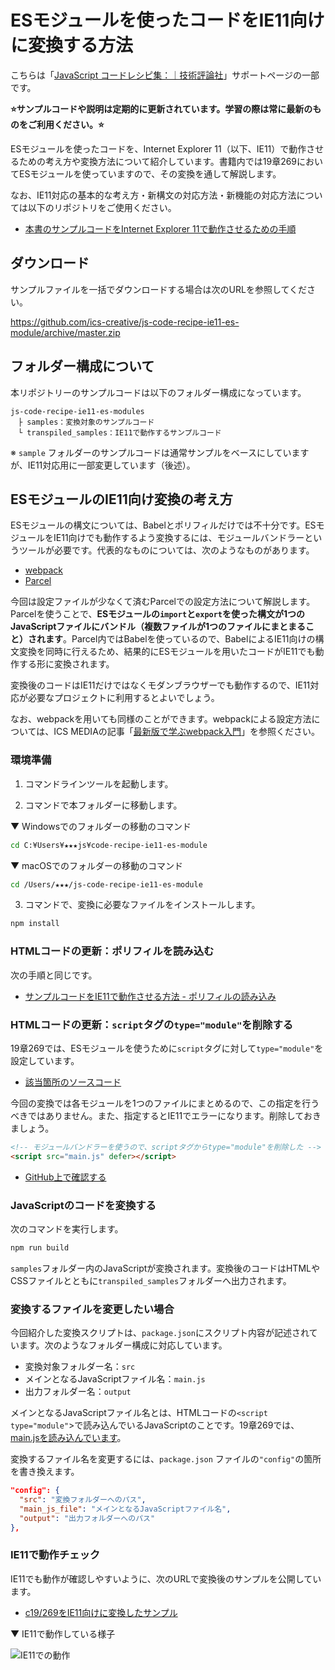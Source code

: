 # ESモジュールを使ったコードをIE11向けに変換する方法
こちらは「[JavaScript コードレシピ集：｜技術評論社](https://gihyo.jp/book/2019/978-4-297-10368-2/support)」サポートページの一部です。

**⭐サンプルコードや説明は定期的に更新されています。学習の際は常に最新のものをご利用ください。⭐**

ESモジュールを使ったコードを、Internet Explorer 11（以下、IE11）で動作させるための考え方や変換方法について紹介しています。書籍内では19章269においてESモジュールを使っていますので、その変換を通して解説します。

なお、IE11対応の基本的な考え方・新構文の対応方法・新機能の対応方法については以下のリポジトリをご使用ください。

- [本書のサンプルコードをInternet Explorer 11で動作させるための手順](https://github.com/ics-creative/js-code-recipe-ie11)

## ダウンロード
サンプルファイルを一括でダウンロードする場合は次のURLを参照してください。

https://github.com/ics-creative/js-code-recipe-ie11-es-module/archive/master.zip

## フォルダー構成について

本リポジトリーのサンプルコードは以下のフォルダー構成になっています。

```
js-code-recipe-ie11-es-modules
　├ samples：変換対象のサンプルコード
　└ transpiled_samples：IE11で動作するサンプルコード
```

※ `sample` フォルダーのサンプルコードは通常サンプルをベースにしていますが、IE11対応用に一部変更しています（後述）。

## ESモジュールのIE11向け変換の考え方

ESモジュールの構文については、Babelとポリフィルだけでは不十分です。ESモジュールをIE11向けでも動作するよう変換するには、モジュールバンドラーというツールが必要です。代表的なものについては、次のようなものがあります。

- [webpack](https://ics.media/entry/12140)
- [Parcel](https://parceljs.org/)

今回は設定ファイルが少なくて済むParcelでの設定方法について解説します。Parcelを使うことで、**ESモジュールの`import`と`export`を使った構文が1つのJavaScriptファイルにバンドル（複数ファイルが1つのファイルにまとまること）されます**。Parcel内ではBabelを使っているので、BabelによるIE11向けの構文変換を同時に行えるため、結果的にESモジュールを用いたコードがIE11でも動作する形に変換されます。

変換後のコードはIE11だけではなくモダンブラウザーでも動作するので、IE11対応が必要なプロジェクトに利用するとよいでしょう。

なお、webpackを用いても同様のことができます。webpackによる設定方法については、ICS MEDIAの記事「[最新版で学ぶwebpack入門](https://ics.media/entry/12140)」を参照ください。

### 環境準備
1. コマンドラインツールを起動します。

2. コマンドで本フォルダーに移動します。

▼ Windowsでのフォルダーの移動のコマンド

```bash
cd C:¥Users¥★★★js¥code-recipe-ie11-es-module
```

▼ macOSでのフォルダーの移動のコマンド

```bash
cd /Users/★★★/js-code-recipe-ie11-es-module
```

3. コマンドで、変換に必要なファイルをインストールします。

```bash
npm install
```

### HTMLコードの更新：ポリフィルを読み込む

次の手順と同じです。

- [サンプルコードをIE11で動作させる方法 - ポリフィルの読み込み](https://github.com/ics-creative/js-code-recipe-ie11#html%E3%82%B3%E3%83%BC%E3%83%89%E3%81%A7%E3%83%9D%E3%83%AA%E3%83%95%E3%82%A3%E3%83%AB%E3%82%92%E8%AA%AD%E3%81%BF%E8%BE%BC%E3%82%80)

### HTMLコードの更新：`script`タグの`type="module"`を削除する
19章269では、ESモジュールを使うために`script`タグに対して`type="module"`を設定しています。

- [該当箇所のソースコード](https://github.com/ics-creative/js-code-recipe/blob/master/samples/c19/269/index.html#L8)

今回の変換では各モジュールを1つのファイルにまとめるので、この指定を行うべきではありません。また、指定するとIE11でエラーになります。削除しておきましょう。

```html
<!-- モジュールバンドラーを使うので、scriptタグからtype="module"を削除した -->
<script src="main.js" defer></script>
```

- [GitHub上で確認する](https://github.com/ics-creative/js-code-recipe-ie11-es-module/blob/master/samples/c19/269/index.html#L8-L9)

### JavaScriptのコードを変換する

次のコマンドを実行します。

```bash
npm run build
```

`samples`フォルダー内のJavaScriptが変換されます。変換後のコードはHTMLやCSSファイルとともに`transpiled_samples`フォルダーへ出力されます。

### 変換するファイルを変更したい場合

今回紹介した変換スクリプトは、`package.json`にスクリプト内容が記述されています。次のようなフォルダー構成に対応しています。

- 変換対象フォルダー名：`src`
- メインとなるJavaScriptファイル名：`main.js`
- 出力フォルダー名：`output`

メインとなるJavaScriptファイル名とは、HTMLコードの`<script type="module"`></script>で読み込んでいるJavaScriptのことです。19章269では、[main.jsを読み込んでいます](https://github.com/ics-creative/js-code-recipe/blob/19c182b4d6b94286ebe4f179dba6f672775ce8ae/samples/c19/269/index.html#L8)。

変換するファイル名を変更するには、`package.json` ファイルの`"config"`の箇所を書き換えます。

```json
"config": {
  "src": "変換フォルダーへのパス",
  "main_js_file": "メインとなるJavaScriptファイル名",
  "output": "出力フォルダーへのパス"
},
```

### IE11で動作チェック
IE11でも動作が確認しやすいように、次のURLで変換後のサンプルを公開しています。

- [c19/269をIE11向けに変換したサンプル](https://ics-creative.github.io/js-code-recipe-ie11-es-module/transpiled_samples/c19/269/index.html)

▼ IE11で動作している様子

![IE11での動作](https://user-images.githubusercontent.com/7123759/51656025-adc5c480-1fe2-11e9-9d35-f188e0b952c2.png)
